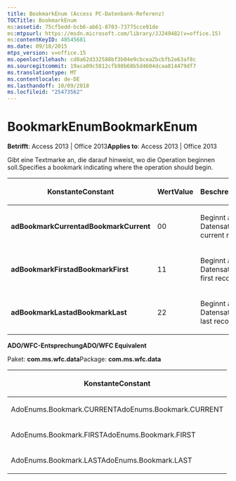 ```yaml
---
title: BookmarkEnum (Access PC-Datenbank-Referenz)
TOCTitle: BookmarkEnum
ms:assetid: 75cf5edd-bcb6-ab61-8703-73775cce91de
ms:mtpsurl: https://msdn.microsoft.com/library/JJ249482(v=office.15)
ms:contentKeyID: 48545681
ms.date: 09/18/2015
mtps_version: v=office.15
ms.openlocfilehash: cd8a62d332588bf3b04e9cbcea2bcbfb2e63af8c
ms.sourcegitcommit: 19aca09c5812cfb98b68b5d4604dcaa814479df7
ms.translationtype: MT
ms.contentlocale: de-DE
ms.lasthandoff: 10/09/2018
ms.locfileid: "25473562"
---
```

# <a name="bookmarkenum"></a><span data-ttu-id="0f3a9-102">BookmarkEnum</span><span class="sxs-lookup"><span data-stu-id="0f3a9-102">BookmarkEnum</span></span>


<span data-ttu-id="0f3a9-103">**Betrifft**: Access 2013 | Office 2013</span><span class="sxs-lookup"><span data-stu-id="0f3a9-103">**Applies to**: Access 2013 | Office 2013</span></span>

<span data-ttu-id="0f3a9-104">Gibt eine Textmarke an, die darauf hinweist, wo die Operation beginnen soll.</span><span class="sxs-lookup"><span data-stu-id="0f3a9-104">Specifies a bookmark indicating where the operation should begin.</span></span>

<table>
<colgroup>
<col style="width: 33%" />
<col style="width: 33%" />
<col style="width: 33%" />
</colgroup>
<thead>
<tr class="header">
<th><p><span data-ttu-id="0f3a9-105">Konstante</span><span class="sxs-lookup"><span data-stu-id="0f3a9-105">Constant</span></span></p></th>
<th><p><span data-ttu-id="0f3a9-106">Wert</span><span class="sxs-lookup"><span data-stu-id="0f3a9-106">Value</span></span></p></th>
<th><p><span data-ttu-id="0f3a9-107">Beschreibung</span><span class="sxs-lookup"><span data-stu-id="0f3a9-107">Description</span></span></p></th>
</tr>
</thead>
<tbody>
<tr class="odd">
<td><p><span data-ttu-id="0f3a9-108"><strong>adBookmarkCurrent</strong></span><span class="sxs-lookup"><span data-stu-id="0f3a9-108"><strong>adBookmarkCurrent</strong></span></span></p></td>
<td><p><span data-ttu-id="0f3a9-109">0</span><span class="sxs-lookup"><span data-stu-id="0f3a9-109">0</span></span></p></td>
<td><p><span data-ttu-id="0f3a9-110">Beginnt am aktuellen Datensatz.</span><span class="sxs-lookup"><span data-stu-id="0f3a9-110">Starts at the current record.</span></span></p></td>
</tr>
<tr class="even">
<td><p><span data-ttu-id="0f3a9-111"><strong>adBookmarkFirst</strong></span><span class="sxs-lookup"><span data-stu-id="0f3a9-111"><strong>adBookmarkFirst</strong></span></span></p></td>
<td><p><span data-ttu-id="0f3a9-112">1</span><span class="sxs-lookup"><span data-stu-id="0f3a9-112">1</span></span></p></td>
<td><p><span data-ttu-id="0f3a9-113">Beginnt am ersten Datensatz.</span><span class="sxs-lookup"><span data-stu-id="0f3a9-113">Starts at the first record.</span></span></p></td>
</tr>
<tr class="odd">
<td><p><span data-ttu-id="0f3a9-114"><strong>adBookmarkLast</strong></span><span class="sxs-lookup"><span data-stu-id="0f3a9-114"><strong>adBookmarkLast</strong></span></span></p></td>
<td><p><span data-ttu-id="0f3a9-115">2</span><span class="sxs-lookup"><span data-stu-id="0f3a9-115">2</span></span></p></td>
<td><p><span data-ttu-id="0f3a9-116">Beginnt am letzten Datensatz.</span><span class="sxs-lookup"><span data-stu-id="0f3a9-116">Starts at the last record.</span></span></p></td>
</tr>
</tbody>
</table>


<span data-ttu-id="0f3a9-117">**ADO/WFC-Entsprechung**</span><span class="sxs-lookup"><span data-stu-id="0f3a9-117">**ADO/WFC Equivalent**</span></span>

<span data-ttu-id="0f3a9-118">Paket: **com.ms.wfc.data**</span><span class="sxs-lookup"><span data-stu-id="0f3a9-118">Package: **com.ms.wfc.data**</span></span>

<table>
<colgroup>
<col style="width: 100%" />
</colgroup>
<thead>
<tr class="header">
<th><p><span data-ttu-id="0f3a9-119">Konstante</span><span class="sxs-lookup"><span data-stu-id="0f3a9-119">Constant</span></span></p></th>
</tr>
</thead>
<tbody>
<tr class="odd">
<td><p><span data-ttu-id="0f3a9-120">AdoEnums.Bookmark.CURRENT</span><span class="sxs-lookup"><span data-stu-id="0f3a9-120">AdoEnums.Bookmark.CURRENT</span></span></p></td>
</tr>
<tr class="even">
<td><p><span data-ttu-id="0f3a9-121">AdoEnums.Bookmark.FIRST</span><span class="sxs-lookup"><span data-stu-id="0f3a9-121">AdoEnums.Bookmark.FIRST</span></span></p></td>
</tr>
<tr class="odd">
<td><p><span data-ttu-id="0f3a9-122">AdoEnums.Bookmark.LAST</span><span class="sxs-lookup"><span data-stu-id="0f3a9-122">AdoEnums.Bookmark.LAST</span></span></p></td>
</tr>
</tbody>
</table>

